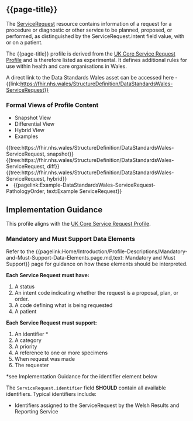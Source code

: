 <div class="warning"><span class="ExperiWarn"></span></div>

## {{page-title}}
The [ServiceRequest](https://www.hl7.org/fhir/r4/ServiceRequest.html) resource contains information of a request for a procedure or diagnostic or other service to be planned, proposed, or performed, as distinguished by the ServiceRequest.intent field value, with or on a patient.

The {{page-title}} profile is derived from the [UK Core Service Request Profile](https://simplifier.net/guide/uk-core-implementation-guide-stu2/Home/ProfilesandExtensions/Profile-UKCore-ServiceRequest?version=2.0.1) and is therefore listed as experimental. It defines additional rules for use within health and care organisations in Wales.

A direct link to the Data Standards Wales asset can be accessed here - {{link:https://fhir.nhs.wales/StructureDefinition/DataStandardsWales-ServiceRequest}}

### Formal Views of Profile Content
<div class="tab-wrap">
  <ul class="tab-head">
    <li class="tablink tab-active" onclick="openCity(this,'tabsnap')" data-target="tabsnap">
      Snapshot View
    </li>
    <li class="tablink" onclick="openCity(this,'tabdiff')" data-target="tabdiff">
      Differential View
    </li>
    <li class="tablink" onclick="openCity(this,'tabhybrid')" data-target="tabhybrid">
      Hybrid View
    </li>
    <li class="tablink" onclick="openCity(this,'tabeg')" data-target="tabeg">
      Examples
    </li>    
  </ul>
  <div class="tab-main">
    <div id="tabsnap" class="tabcontent active">      
      {{tree:https://fhir.nhs.wales/StructureDefinition/DataStandardsWales-ServiceRequest, snapshot}}
    </div>
    <div id="tabdiff" class="tabcontent">
      {{tree:https://fhir.nhs.wales/StructureDefinition/DataStandardsWales-ServiceRequest, diff}}
  </div>
    <div id="tabhybrid" class="tabcontent">
      {{tree:https://fhir.nhs.wales/StructureDefinition/DataStandardsWales-ServiceRequest, hybrid}}
  </div>
  <div id="tabeg" class="tabcontent">
    <list>
      <li>{{pagelink:Example-DataStandardsWales-ServiceRequest-PathologyOrder, text:Example ServiceRequest}}</li>
    </list>
  </div>    
</div>

## Implementation Guidance
This profile aligns with the [UK Core Service Request Profile](https://simplifier.net/guide/uk-core-implementation-guide-stu2/Home/ProfilesandExtensions/Profile-UKCore-ServiceRequest?version=2.0.1).


### Mandatory and Must Support Data Elements
Refer to the {{pagelink:Home/Introduction/Profile-Descriptions/Mandatory-and-Must-Support-Data-Elements.page.md,text: Mandatory and Must Support}} page for guidance on how these elements should be interpreted.
 
**Each Service Request must have:**
1. A status
1. An intent code indicating whether the request is a proposal, plan, or order.
1. A code defining what is being requested
1. A patient

**Each Service Request must support:**
1. An identifier *
1. A category
1. A priority
1. A reference to one or more specimens
1. When request was made
1. The requester

*see Implementation Guidance for the identifier element below


The `ServiceRequest.identifier` field **SHOULD** contain all available identifiers. Typical identifiers include:
  * Identifiers assigned to the ServiceRequest by the Welsh Results and Reporting Service
<br><br>

